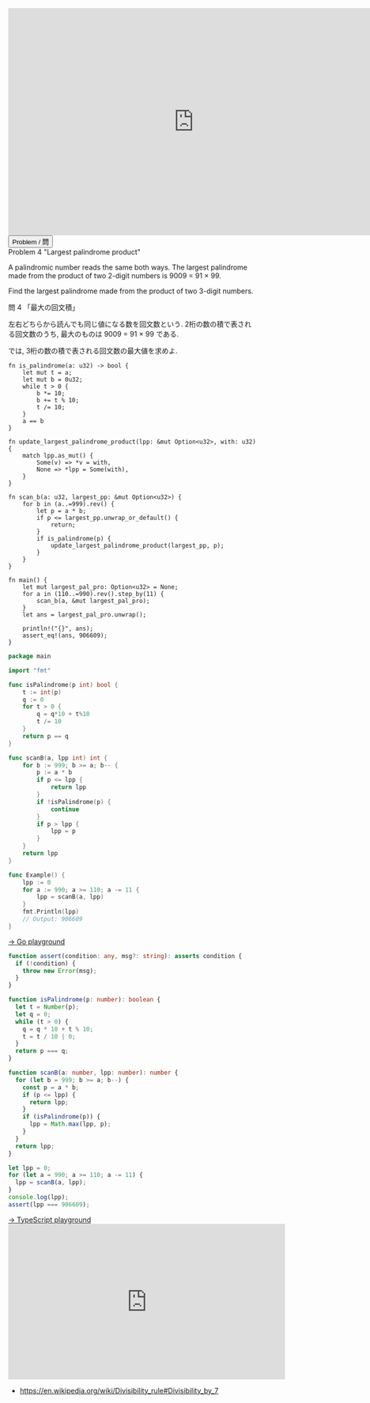 <html><iframe src="https://docs.google.com/presentation/d/e/2PACX-1vTTJxJFxMM7KkbNVNMuhPlLG4EJdhHkaJKgibWTKEeKjuzUlvoNJ-qDBOC9qDxd9FbIS4y-Zf76P5F8/embed?start=false&loop=false&delayms=60000" frameborder="0" width="750" height="460" allowfullscreen="true" mozallowfullscreen="true" webkitallowfullscreen="true"></iframe></html>

<html>
<button class="accordion" onclick="toggle('the-accordion');">Problem / 問</button>
<div id="the-accordion" class="panel w3-hide">
Problem 4 "Largest palindrome product"
<p>A palindromic number reads the same both ways. The largest palindrome made from the product of two 2-digit numbers is 9009 = 91 × 99.</p>
<p>Find the largest palindrome made from the product of two 3-digit numbers.</p>

問 4 「最大の回文積」

左右どちらから読んでも同じ値になる数を回文数という. 2桁の数の積で表される回文数のうち, 最大のものは 9009 = 91 × 99 である.

では, 3桁の数の積で表される回文数の最大値を求めよ.
</div>
</html>

```rust,editable
fn is_palindrome(a: u32) -> bool {
    let mut t = a;
    let mut b = 0u32;
    while t > 0 {
        b *= 10;
        b += t % 10;
        t /= 10;
    }
    a == b
}

fn update_largest_palindrome_product(lpp: &mut Option<u32>, with: u32) {
    match lpp.as_mut() {
        Some(v) => *v = with,
        None => *lpp = Some(with),
    }
}

fn scan_b(a: u32, largest_pp: &mut Option<u32>) {
    for b in (a..=999).rev() {
        let p = a * b;
        if p <= largest_pp.unwrap_or_default() {
            return;
        }
        if is_palindrome(p) {
            update_largest_palindrome_product(largest_pp, p);
        }
    }
}

fn main() {
    let mut largest_pal_pro: Option<u32> = None;
    for a in (110..=990).rev().step_by(11) {
        scan_b(a, &mut largest_pal_pro);
    }
    let ans = largest_pal_pro.unwrap();

    println!("{}", ans);
    assert_eq!(ans, 906609);
}
```
```go
package main

import "fmt"

func isPalindrome(p int) bool {
	t := int(p)
	q := 0
	for t > 0 {
		q = q*10 + t%10
		t /= 10
	}
	return p == q
}

func scanB(a, lpp int) int {
	for b := 999; b >= a; b-- {
		p := a * b
		if p <= lpp {
			return lpp
		}
		if !isPalindrome(p) {
			continue
		}
		if p > lpp {
			lpp = p
		}
	}
	return lpp
}

func Example() {
	lpp := 0
	for a := 990; a >= 110; a -= 11 {
		lpp = scanB(a, lpp)
	}
	fmt.Println(lpp)
	// Output: 906609
}
```
<html><a href="https://play.golang.org/p/bl0R8vySsV3" target="_blank" rel="noopener noreferrer">→ Go playground</a></html>

```typescript
function assert(condition: any, msg?: string): asserts condition {
  if (!condition) {
    throw new Error(msg);
  }
}

function isPalindrome(p: number): boolean {
  let t = Number(p);
  let q = 0;
  while (t > 0) {
    q = q * 10 + t % 10;
    t = t / 10 | 0;
  }
  return p === q;
}

function scanB(a: number, lpp: number): number {
  for (let b = 999; b >= a; b--) {
    const p = a * b;
    if (p <= lpp) {
      return lpp;
    }
    if (isPalindrome(p)) {
      lpp = Math.max(lpp, p);
    }
  }
  return lpp;
}

let lpp = 0;
for (let a = 990; a >= 110; a -= 11) {
  lpp = scanB(a, lpp);
}
console.log(lpp);
assert(lpp === 906609);
```
<html><a href="https://www.typescriptlang.org/play?#code/GYVwdgxgLglg9mABAQwM6oKYCcoAoIIAmMsCAXCmAJ4A0iAtqgOYD8FqUWMYTAlBWkw5UiAmGKkkAbwBQiRDGCJcAQjET4YXolnz5UABZY4Ad0RgMZgKJZjWXIz4BuOYgC+MjzNCRJC1AAKyAA23ITG9Bi4AA4UYCD0AEbY-IiJcHDBGMjSrllQiAUAvIgAcgnJ9tG8LvL5iACOiCUADLWIJgYwWcoFAHyILdq6ek0lTQBUiACMLYgA1IWIAKQzba76zUsA9GuIAD6D7R7yWBhQIFhI0c1F4y5ePtCaiKgQOQBCuMhxFdh0wWisXMfywqXiSWwOlcwDgWGU9USWwAnKinGlEH0Ssh0YkALR44YbUQIDiIG7YxBTRLteSKZQ3AA8JUB1Whej0ZwuV0QrNp7mJ9NwMECITCESi1SJHLqQK2AFlkIYAHT0ZAAD1wrLo1X5JwFp3OlyQfM8Mhk9VZW3WsPhWvOKBRyLajqxM1m6OQiDxJWm02lvLlJTen2+AKBNTNYlQmQwyuCcCYWojLkE2DwVruJWdADYcy1kZGgA" target="_blank" rel="noopener noreferrer">→ TypeScript playground</a></html>

<html><center><iframe width="560" height="315" src="https://www.youtube.com/embed/fo6reQIO8VE" title="YouTube video player" frameborder="0" allow="accelerometer; autoplay; clipboard-write; encrypted-media; gyroscope; picture-in-picture" allowfullscreen></iframe></center></html>

- https://en.wikipedia.org/wiki/Divisibility_rule#Divisibility_by_7
